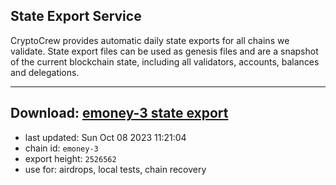 ## State Export Service
CryptoCrew provides automatic daily state exports for all chains we validate. State export files can be used as genesis files and are a snapshot of the current blockchain state, including all validators, accounts, balances and delegations.

---
**Download: [emoney-3 state export](https://dl.ccvalidators.com/SERVICE/emoney/emoney-3_export_2526562.json)**
---

- last updated: Sun Oct 08 2023 11:21:04
- chain id: `emoney-3`
- export height: `2526562`
- use for: airdrops, local tests, chain recovery

